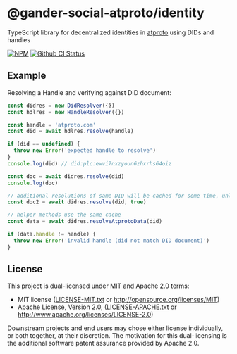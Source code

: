 # @gander-social-atproto/identity

TypeScript library for decentralized identities in [atproto](https://atproto.com) using DIDs and handles

[![NPM](https://img.shields.io/npm/v/@gander-social-atproto/identity)](https://www.npmjs.com/package/@gander-social-atproto/identity)
[![Github CI Status](https://github.com/bluesky-social/atproto/actions/workflows/repo.yaml/badge.svg)](https://github.com/bluesky-social/atproto/actions/workflows/repo.yaml)

## Example

Resolving a Handle and verifying against DID document:

```typescript
const didres = new DidResolver({})
const hdlres = new HandleResolver({})

const handle = 'atproto.com'
const did = await hdlres.resolve(handle)

if (did == undefined) {
  throw new Error('expected handle to resolve')
}
console.log(did) // did:plc:ewvi7nxzyoun6zhxrhs64oiz

const doc = await didres.resolve(did)
console.log(doc)

// additional resolutions of same DID will be cached for some time, unless forceRefresh flag is used
const doc2 = await didres.resolve(did, true)

// helper methods use the same cache
const data = await didres.resolveAtprotoData(did)

if (data.handle != handle) {
  throw new Error('invalid handle (did not match DID document)')
}
```

## License

This project is dual-licensed under MIT and Apache 2.0 terms:

- MIT license ([LICENSE-MIT.txt](https://github.com/bluesky-social/atproto/blob/main/LICENSE-MIT.txt)
  or http://opensource.org/licenses/MIT)
- Apache License, Version
  2.0, ([LICENSE-APACHE.txt](https://github.com/bluesky-social/atproto/blob/main/LICENSE-APACHE.txt)
  or http://www.apache.org/licenses/LICENSE-2.0)

Downstream projects and end users may chose either license individually, or both together, at their discretion. The
motivation for this dual-licensing is the additional software patent assurance provided by Apache 2.0.
